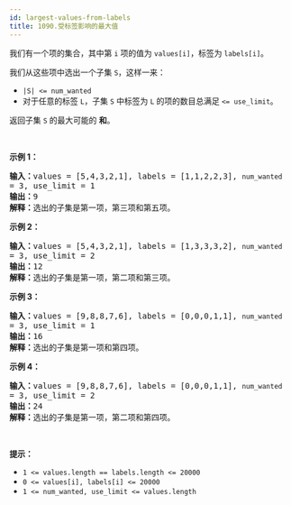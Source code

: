 ```yaml
---
id: largest-values-from-labels
title: 1090.受标签影响的最大值
---
```

我们有一个项的集合，其中第 <code>i</code> 项的值为 <code>values[i]</code>，标签为 <code>labels[i]</code>。

我们从这些项中选出一个子集 <code>S</code>，这样一来：


- <code>|S| &lt;= num_wanted</code>
- 对于任意的标签 <code>L</code>，子集 <code>S</code> 中标签为 <code>L</code> 的项的数目总满足 <code>&lt;= use_limit</code>。

返回子集 <code>S</code> 的最大可能的 **和**。

 

**示例 1：**


<pre><strong>输入：</strong>values = [5,4,3,2,1], labels = [1,1,2,2,3], <code>num_wanted </code>= 3, use_limit = 1<br/><strong>输出：</strong>9<br/><strong>解释：</strong>选出的子集是第一项，第三项和第五项。<br/></pre>

**示例 2：**


<pre><strong>输入：</strong>values = [5,4,3,2,1], labels = [1,3,3,3,2], <code>num_wanted </code>= 3, use_limit = 2<br/><strong>输出：</strong>12<br/><strong>解释：</strong>选出的子集是第一项，第二项和第三项。<br/></pre>

**示例 3：**


<pre><strong>输入：</strong>values = [9,8,8,7,6], labels = [0,0,0,1,1], <code>num_wanted </code>= 3, use_limit = 1<br/><strong>输出：</strong>16<br/><strong>解释：</strong>选出的子集是第一项和第四项。<br/></pre>

**示例 4：**


<pre><strong>输入：</strong>values = [9,8,8,7,6], labels = [0,0,0,1,1], <code>num_wanted </code>= 3, use_limit = 2<br/><strong>输出：</strong>24<br/><strong>解释：</strong>选出的子集是第一项，第二项和第四项。<br/></pre>

 

**提示：**

- <code>1 &lt;= values.length == labels.length &lt;= 20000</code>
- <code>0 &lt;= values[i], labels[i] &lt;= 20000</code>
- <code>1 &lt;= num_wanted, use_limit &lt;= values.length</code>